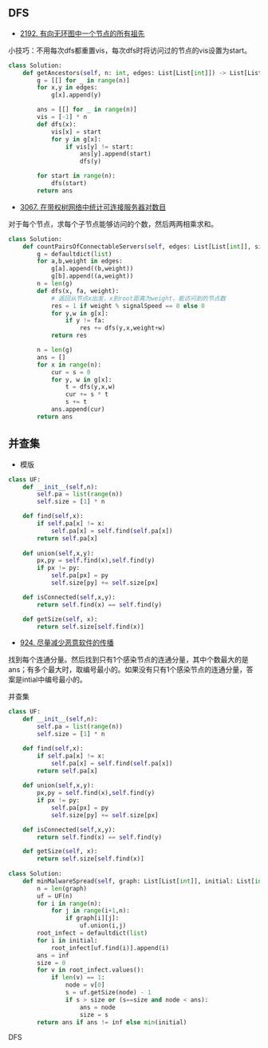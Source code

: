 ## DFS

- [2192. 有向无环图中一个节点的所有祖先](https://leetcode.cn/problems/all-ancestors-of-a-node-in-a-directed-acyclic-graph/description/)

小技巧：不用每次dfs都重置vis，每次dfs时将访问过的节点的vis设置为start。

```py
class Solution:
    def getAncestors(self, n: int, edges: List[List[int]]) -> List[List[int]]:
        g = [[] for _ in range(n)]
        for x,y in edges:
            g[x].append(y)

        ans = [[] for _ in range(n)]
        vis = [-1] * n
        def dfs(x):
            vis[x] = start
            for y in g[x]:
                if vis[y] != start:
                    ans[y].append(start)
                    dfs(y)

        for start in range(n):
            dfs(start)
        return ans
```

- [3067. 在带权树网络中统计可连接服务器对数目](https://leetcode.cn/problems/count-pairs-of-connectable-servers-in-a-weighted-tree-network/description/)
  
对于每个节点，求每个子节点能够访问的个数，然后两两相乘求和。
```py
class Solution:
    def countPairsOfConnectableServers(self, edges: List[List[int]], signalSpeed: int) -> List[int]:
        g = defaultdict(list)
        for a,b,weight in edges:
            g[a].append((b,weight))
            g[b].append((a,weight))
        n = len(g)
        def dfs(x, fa, weight):
            # 返回从节点x出发，x到root距离为weight，能访问到的节点数
            res = 1 if weight % signalSpeed == 0 else 0
            for y,w in g[x]:
                if y != fa:
                    res += dfs(y,x,weight+w)
            return res

        n = len(g)
        ans = []
        for x in range(n):
            cur = s = 0
            for y, w in g[x]:
                t = dfs(y,x,w)
                cur += s * t
                s += t
            ans.append(cur)
        return ans      
```

## 并查集

- 模版
```py
class UF:
    def __init__(self,n):
        self.pa = list(range(n))
        self.size = [1] * n

    def find(self,x):
        if self.pa[x] != x:
            self.pa[x] = self.find(self.pa[x])
        return self.pa[x]
    
    def union(self,x,y):
        px,py = self.find(x),self.find(y)
        if px != py:
            self.pa[px] = py
            self.size[py] += self.size[px]

    def isConnected(self,x,y):
        return self.find(x) == self.find(y)

    def getSize(self, x):
        return self.size[self.find(x)]
```  

- [924. 尽量减少恶意软件的传播](https://leetcode.cn/problems/minimize-malware-spread/description/)

找到每个连通分量。然后找到只有1个感染节点的连通分量，其中个数最大的是ans；有多个最大时，取编号最小的。如果没有只有1个感染节点的连通分量，答案是intial中编号最小的。

并查集
```py
class UF:
    def __init__(self,n):
        self.pa = list(range(n))
        self.size = [1] * n

    def find(self,x):
        if self.pa[x] != x:
            self.pa[x] = self.find(self.pa[x])
        return self.pa[x]
    
    def union(self,x,y):
        px,py = self.find(x),self.find(y)
        if px != py:
            self.pa[px] = py
            self.size[py] += self.size[px]

    def isConnected(self,x,y):
        return self.find(x) == self.find(y)

    def getSize(self, x):
        return self.size[self.find(x)]
        
class Solution:
    def minMalwareSpread(self, graph: List[List[int]], initial: List[int]) -> int:
        n = len(graph)
        uf = UF(n)
        for i in range(n):
            for j in range(i+1,n):
                if graph[i][j]:
                    uf.union(i,j)
        root_infect = defaultdict(list)
        for i in initial:
            root_infect[uf.find(i)].append(i)
        ans = inf
        size = 0
        for v in root_infect.values():
            if len(v) == 1:
                node = v[0]
                s = uf.getSize(node) - 1
                if s > size or (s==size and node < ans):
                    ans = node
                    size = s
        return ans if ans != inf else min(initial)
```

DFS
```

```
